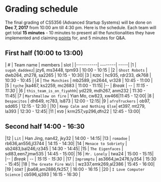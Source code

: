 # Grading schedule
The final grading of CS5356 (Advanced Startup Systems) will be done on **Dec 7, 2017** from 10:00 am till 4:30 pm. 
Here is the schedule. Each team will get total **15 minutes** - 10 minutes to present all
the functionalities they have implemented and claiming [points](./grading.md) for, and 5 minutes for Q&A. 



## First half (10:00 to  13:00)
| # | Team name | members | slot |
|-----------| --------| -----|
|1  | `sugah_daddeez`| jzy6, ms3448, tpm93 | 10:00 - 10:15 |
|2  | `Ghost Robots` | dwb264, zh278, sa2265 | 10:15 - 10:30|
|3  | `R2DC`         | hc935, rdr233, dk768 | 10:30 - 10:45 | 
|4  | `The Munchies` | mb2589, jm2644, vr328 | 10:45 - 11:00 | 
|5  | `tyche`        |ka467, ks2259, mc2683 | 11:00 - 11:15|
|-- | *Break*      | -- | *11:15 - 11:30* |
|6  | `this_team_is_on_fiyahhh`| yd229, mdh267, anm232 | 11:30 - 11:45|
|7  | `Marshmallow on fire` | Yian Mo, cw823, xw466|11:45 - 12:00|
|8  | `Despacitos`   | dh649, rc783, ls873 | 12:00 - 12:15|
|9  | `afroTruckers` | ob97, sdd65 | 12:15 - 12:30 |
|10 | `Keep Calm and Nothing Else`| et397, mt279, la393 |  12:30 - 12:45| 
|11 | `KVD`          |  krm257,vp296,dfn22 | 12:45 - 13:00|


## Second half 14:00 - 16:30
|12 | `Lit`          | Han Jing, nan42, jky32 | 14:00 - 14:15| 
|13 | `romadoe`      | rb636,an556,jl3744 | 14:15 - 14:30|
|14 | `Menace to Sobriety` | sb2483,bal246,rz345 |  14:30 - 14:45|
|15 | `The Eigenfaces` | sdl83,een7,jmw535 | 14:45 - 15:00|
|16 | `Mr. Lonely`   | twa24 | 15:00 - 15:15|
|-- | *Break*        | -- | *15:15 - 15:30* | 
|17 | `Impromptu`    | as3664,jw2476,ly354 |  15:30 - 15:45|
|18 | `The Greate Fire Wall` | wz337,emk269,al2386 |  15:45 - 16:00|
|19 | `GOAT`         |  jba68,am2886,fk257, | 16:00 - 16:15 |
|20 | `I Love Computer Science` | cb596,sj393 | 16:15 - 16:30 | 


